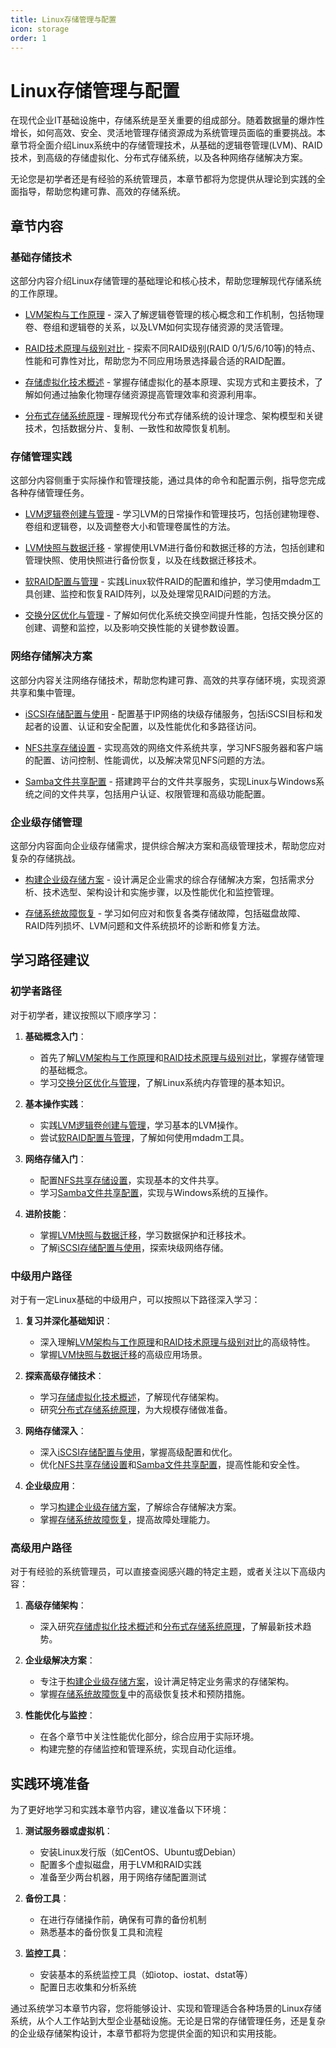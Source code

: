 ```yaml
---
title: Linux存储管理与配置
icon: storage
order: 1
---
```


# Linux存储管理与配置

在现代企业IT基础设施中，存储系统是至关重要的组成部分。随着数据量的爆炸性增长，如何高效、安全、灵活地管理存储资源成为系统管理员面临的重要挑战。本章节将全面介绍Linux系统中的存储管理技术，从基础的逻辑卷管理(LVM)、RAID技术，到高级的存储虚拟化、分布式存储系统，以及各种网络存储解决方案。

无论您是初学者还是有经验的系统管理员，本章节都将为您提供从理论到实践的全面指导，帮助您构建可靠、高效的存储系统。

## 章节内容

### 基础存储技术

这部分内容介绍Linux存储管理的基础理论和核心技术，帮助您理解现代存储系统的工作原理。

- [LVM架构与工作原理](./01-LVM架构与工作原理.md) - 深入了解逻辑卷管理的核心概念和工作机制，包括物理卷、卷组和逻辑卷的关系，以及LVM如何实现存储资源的灵活管理。

- [RAID技术原理与级别对比](./02-RAID技术原理与级别对比.md) - 探索不同RAID级别(RAID 0/1/5/6/10等)的特点、性能和可靠性对比，帮助您为不同应用场景选择最合适的RAID配置。

- [存储虚拟化技术概述](./03-存储虚拟化技术概述.md) - 掌握存储虚拟化的基本原理、实现方式和主要技术，了解如何通过抽象化物理存储资源提高管理效率和资源利用率。

- [分布式存储系统原理](./04-分布式存储系统原理.md) - 理解现代分布式存储系统的设计理念、架构模型和关键技术，包括数据分片、复制、一致性和故障恢复机制。

### 存储管理实践

这部分内容侧重于实际操作和管理技能，通过具体的命令和配置示例，指导您完成各种存储管理任务。

- [LVM逻辑卷创建与管理](./05-LVM逻辑卷创建与管理.md) - 学习LVM的日常操作和管理技巧，包括创建物理卷、卷组和逻辑卷，以及调整卷大小和管理卷属性的方法。

- [LVM快照与数据迁移](./06-LVM快照与数据迁移.md) - 掌握使用LVM进行备份和数据迁移的方法，包括创建和管理快照、使用快照进行备份恢复，以及在线数据迁移技术。

- [软RAID配置与管理](./07-软RAID配置与管理.md) - 实践Linux软件RAID的配置和维护，学习使用mdadm工具创建、监控和恢复RAID阵列，以及处理常见RAID问题的方法。

- [交换分区优化与管理](./08-交换分区优化与管理.md) - 了解如何优化系统交换空间提升性能，包括交换分区的创建、调整和监控，以及影响交换性能的关键参数设置。

### 网络存储解决方案

这部分内容关注网络存储技术，帮助您构建可靠、高效的共享存储环境，实现资源共享和集中管理。

- [iSCSI存储配置与使用](./09-iSCSI存储配置与使用.md) - 配置基于IP网络的块级存储服务，包括iSCSI目标和发起者的设置、认证和安全配置，以及性能优化和多路径访问。

- [NFS共享存储设置](./10-NFS共享存储设置.md) - 实现高效的网络文件系统共享，学习NFS服务器和客户端的配置、访问控制、性能调优，以及解决常见NFS问题的方法。

- [Samba文件共享配置](./11-Samba文件共享配置.md) - 搭建跨平台的文件共享服务，实现Linux与Windows系统之间的文件共享，包括用户认证、权限管理和高级功能配置。

### 企业级存储管理

这部分内容面向企业级存储需求，提供综合解决方案和高级管理技术，帮助您应对复杂的存储挑战。

- [构建企业级存储方案](./12-构建企业级存储方案.md) - 设计满足企业需求的综合存储解决方案，包括需求分析、技术选型、架构设计和实施步骤，以及性能优化和监控管理。

- [存储系统故障恢复](./13-存储系统故障恢复.md) - 学习如何应对和恢复各类存储故障，包括磁盘故障、RAID阵列损坏、LVM问题和文件系统损坏的诊断和修复方法。

## 学习路径建议

### 初学者路径

对于初学者，建议按照以下顺序学习：

1. **基础概念入门**：
   - 首先了解[LVM架构与工作原理](./01-LVM架构与工作原理.md)和[RAID技术原理与级别对比](./02-RAID技术原理与级别对比.md)，掌握存储管理的基础概念。
   - 学习[交换分区优化与管理](./08-交换分区优化与管理.md)，了解Linux系统内存管理的基本知识。

2. **基本操作实践**：
   - 实践[LVM逻辑卷创建与管理](./05-LVM逻辑卷创建与管理.md)，学习基本的LVM操作。
   - 尝试[软RAID配置与管理](./07-软RAID配置与管理.md)，了解如何使用mdadm工具。

3. **网络存储入门**：
   - 配置[NFS共享存储设置](./10-NFS共享存储设置.md)，实现基本的文件共享。
   - 学习[Samba文件共享配置](./11-Samba文件共享配置.md)，实现与Windows系统的互操作。

4. **进阶技能**：
   - 掌握[LVM快照与数据迁移](./06-LVM快照与数据迁移.md)，学习数据保护和迁移技术。
   - 了解[iSCSI存储配置与使用](./09-iSCSI存储配置与使用.md)，探索块级网络存储。

### 中级用户路径

对于有一定Linux基础的中级用户，可以按照以下路径深入学习：

1. **复习并深化基础知识**：
   - 深入理解[LVM架构与工作原理](./01-LVM架构与工作原理.md)和[RAID技术原理与级别对比](./02-RAID技术原理与级别对比.md)的高级特性。
   - 掌握[LVM快照与数据迁移](./06-LVM快照与数据迁移.md)的高级应用场景。

2. **探索高级存储技术**：
   - 学习[存储虚拟化技术概述](./03-存储虚拟化技术概述.md)，了解现代存储架构。
   - 研究[分布式存储系统原理](./04-分布式存储系统原理.md)，为大规模存储做准备。

3. **网络存储深入**：
   - 深入[iSCSI存储配置与使用](./09-iSCSI存储配置与使用.md)，掌握高级配置和优化。
   - 优化[NFS共享存储设置](./10-NFS共享存储设置.md)和[Samba文件共享配置](./11-Samba文件共享配置.md)，提高性能和安全性。

4. **企业级应用**：
   - 学习[构建企业级存储方案](./12-构建企业级存储方案.md)，了解综合存储解决方案。
   - 掌握[存储系统故障恢复](./13-存储系统故障恢复.md)，提高故障处理能力。

### 高级用户路径

对于有经验的系统管理员，可以直接查阅感兴趣的特定主题，或者关注以下高级内容：

1. **高级存储架构**：
   - 深入研究[存储虚拟化技术概述](./03-存储虚拟化技术概述.md)和[分布式存储系统原理](./04-分布式存储系统原理.md)，了解最新技术趋势。

2. **企业级解决方案**：
   - 专注于[构建企业级存储方案](./12-构建企业级存储方案.md)，设计满足特定业务需求的存储架构。
   - 掌握[存储系统故障恢复](./13-存储系统故障恢复.md)中的高级恢复技术和预防措施。

3. **性能优化与监控**：
   - 在各个章节中关注性能优化部分，综合应用于实际环境。
   - 构建完整的存储监控和管理系统，实现自动化运维。

## 实践环境准备

为了更好地学习和实践本章节内容，建议准备以下环境：

1. **测试服务器或虚拟机**：
   - 安装Linux发行版（如CentOS、Ubuntu或Debian）
   - 配置多个虚拟磁盘，用于LVM和RAID实践
   - 准备至少两台机器，用于网络存储配置测试

2. **备份工具**：
   - 在进行存储操作前，确保有可靠的备份机制
   - 熟悉基本的备份恢复工具和流程

3. **监控工具**：
   - 安装基本的系统监控工具（如iotop、iostat、dstat等）
   - 配置日志收集和分析系统

通过系统学习本章节内容，您将能够设计、实现和管理适合各种场景的Linux存储系统，从个人工作站到大型企业基础设施。无论是日常的存储管理任务，还是复杂的企业级存储架构设计，本章节都将为您提供全面的知识和实用技能。